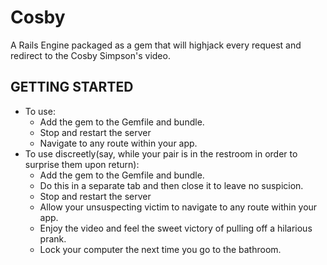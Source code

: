 Cosby
=====
A Rails Engine packaged as a gem that will highjack every request and redirect to the Cosby Simpson's video.

GETTING STARTED
---------------
- To use:
  + Add the gem to the Gemfile and bundle.
  + Stop and restart the server
  + Navigate to any route within your app.
- To use discreetly(say, while your pair is in the restroom in order to surprise them upon return):
  + Add the gem to the Gemfile and bundle.
  + Do this in a separate tab and then close it to leave no suspicion.
  + Stop and restart the server
  + Allow your unsuspecting victim to navigate to any route within your app.
  + Enjoy the video and feel the sweet victory of pulling off a hilarious prank.
  + Lock your computer the next time you go to the bathroom.



